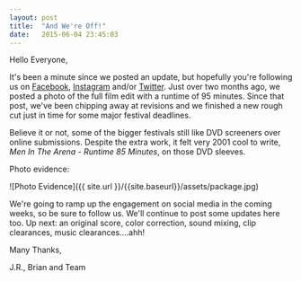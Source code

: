 ```yaml
---
layout: post
title:  "And We're Off!"
date:   2015-06-04 23:45:03
---
```


Hello Everyone,

It's been a minute since we posted an update, but hopefully you're following us on [Facebook](https://www.facebook.com/meninthearena), [Instagram](https://www.instagram.com/meninthearena) and/or [Twitter](https://www.twitter.com/meninthearena). Just over two months ago, we posted a photo of the full film edit with a runtime of 95 minutes. Since that post, we've been chipping away at revisions and we finished a new rough cut just in time for some major festival deadlines. 

Believe it or not, some of the bigger festivals still like DVD screeners over online submissions. Despite the extra work, it felt very 2001 cool to write, *Men In The Arena - Runtime 85 Minutes*, on those DVD sleeves. 

Photo evidence:

![Photo Evidence]({{ site.url }}/{{site.baseurl}}/assets/package.jpg)

We're going to ramp up the engagement on social media in the coming weeks, so be sure to follow us. We'll continue to post some updates here too. Up next: an original score, color correction, sound mixing, clip clearances, music clearances....ahh!

Many Thanks, 

J.R., Brian and Team